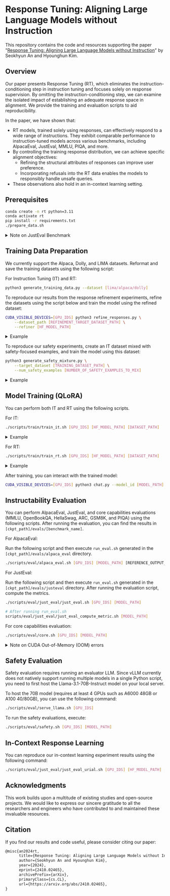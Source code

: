 # Response Tuning: Aligning Large Language Models without Instruction

This repository contains the code and resources supporting the paper "[Response Tuning: Aligning Large Language Models without Instruction](https://arxiv.org/abs/2410.02465)" by Seokhyun An and Hyounghun Kim.


## Overview

Our paper presents Response Tuning (RT), which eliminates the instruction-conditioning step in instruction tuning and focuses solely on response supervision. By omitting the instruction-conditioning step, we can examine the isolated impact of establishing an adequate response space in alignment. We provide the training and evaluation scripts to aid reproducibility.

In the paper, we have shown that:

- RT models, trained solely using responses, can effectively respond to a wide range of instructions. They exhibit comparable performance to instruction-tuned models across various benchmarks, including AlpacaEval, JustEval, MMLU, PIQA, and more.
- By controlling the training response distribution, we can achieve specific alignment objectives:
    - Refining the structural attributes of responses can improve user preference.
    - Incorporating refusals into the RT data enables the models to responsibly handle unsafe queries.
- These observations also hold in an in-context learning setting.

## Prerequisites

```bash
conda create -n rt python=3.11
conda activate rt
pip install -r requirements.txt
./prepare_data.sh
```

<details>
<summary>Note on JustEval Benchmark</summary>

For the JustEval Benchmark, we found that its dependencies conflict with our experimental environment. Therefore, please create a separate environment to run JustEval on the trained model:

```bash
conda create -n just_eval python=3.11
conda activate just_eval
pip install git+https://github.com/Re-Align/just-eval.git
```
</details>

## Training Data Preparation

We currently support the Alpaca, Dolly, and LIMA datasets. Reformat and save the training datasets using the following script:

For Instruction Tuning (IT) and RT:

```bash
python3 generate_training_data.py --dataset [lima/alpaca/dolly]
```

To reproduce our results from the response refinement experiments, refine the datasets using the script below and train the model using the refined dataset:

```bash
CUDA_VISIBLE_DEVICES=[GPU_IDS] python3 refine_responses.py \
    --dataset_path [REFINEMENT_TARGET_DATASET_PATH] \
    --refiner [HF_MODEL_PATH]
```

<details>
<summary>Example</summary>

```bash
CUDA_VISIBLE_DEVICES=0,1,2,3 python3 refine_responses.py \
    --dataset_path "datasets/train/lima.jsonl" \
    --refiner "meta-llama/Meta-Llama-3.1-70B-Instruct"
```
</details>

To reproduce our safety experiments, create an IT dataset mixed with safety-focused examples, and train the model using this dataset:


```bash
python3 generate_safety_mixture.py \
    --target_dataset [TRAINING_DATASET_PATH] \
    --num_safety_examples [NUMBER_OF_SAFETY_EXAMPLES_TO_MIX]
```

<details>
<summary>Example</summary>

```bash
python3 generate_safety_mixture.py \
    --target_dataset "datasets/train/lima.jsonl" \
    --num_safety_examples 200
```
</details>



## Model Training (QLoRA)

You can perform both IT and RT using the following scripts.

For IT:

```bash
./scripts/train/train_it.sh [GPU_IDS] [HF_MODEL_PATH] [DATASET_PATH]
```

<details>
<summary>Example</summary>

```bash
./scripts/train/train_it.sh 0 "meta-llama/Llama-3.1-8B" "datasets/train/lima.jsonl"
```
</details>

For RT:

```bash
./scripts/train/train_rt.sh [GPU_IDS] [HF_MODEL_PATH] [DATASET_PATH]
```

<details>
<summary>Example</summary>

```bash
./scripts/train/train_rt.sh 0 "meta-llama/Llama-3.1-8B" "datasets/train/lima.jsonl"
```
</details>

After training, you can interact with the trained model:
```bash
CUDA_VISIBLE_DEVICES=[GPU_IDS] python3 chat.py --model_id [MODEL_PATH]
```


## Instructability Evaluation

You can perform AlpacaEval, JustEval, and core capabilities evaluations (MMLU, OpenBookQA, HellaSwag, ARC, GSM8K, and PIQA) using the following scripts. After running the evaluation, you can find the results in `[ckpt_path]/evals/[benchmark_name]`.

For AlpacaEval:

Run the following script and then execute `run_eval.sh` generated in the `[ckpt_path]/evals/alpaca_eval` directory.

```bash
./scripts/eval/alpaca_eval.sh [GPU_IDS] [MODEL_PATH] [REFERENCE_OUTPUT_PATH (optional)]
```

For JustEval:

Run the following script and then execute `run_eval.sh` generated in the `[ckpt_path]/evals/justeval` directory. After running the evaluation script, compute the metrics.

```bash
./scripts/eval/just_eval/just_eval.sh [GPU_IDS] [MODEL_PATH]

# After running run_eval.sh
scripts/eval/just_eval/just_eval_compute_metric.sh [MODEL_PATH]
```

For core capabilities evaluation:

```bash
./scripts/eval/core.sh [GPU_IDS] [MODEL_PATH]
```

<details>
<summary>Note on CUDA Out-of-Memory (OOM) errors</summary>

When using Mistral and Gemma-2 models with vLLM, you may encounter CUDA OOM errors. To mitigate this issue, reduce the `gpu_memory_utilization` parameter by setting it to a lower value. You can do this by uncommenting the following lines in the evaluation script:

```bash
# if [[ $MODEL_PATH == *"gemma"* ]]; then
#     GPU_UTIL=0.65
# elif [[ $MODEL_PATH == *"Mistral"* ]]; then
#     GPU_UTIL=0.5
# else
#     GPU_UTIL=0.85
# fi
```
</details>

## Safety Evaluation

Safety evaluation requires running an evaluator LLM. Since vLLM currently does not natively support running multiple models in a single Python script, you need to first host the Llama-3.1-70B-Instruct model on your local server.

To host the 70B model (requires at least 4 GPUs such as A6000 48GB or A100 40/80GB), you can use the following command:

```bash
./scripts/eval/serve_llama.sh [GPU_IDS]
```

To run the safety evaluations, execute:

```bash
./scripts/eval/safety.sh [GPU_IDS] [MODEL_PATH]
```

## In-Context Response Learning

You can reproduce our in-context learning experiment results using the following command:

```bash
./scripts/eval/just_eval/just_eval_urial.sh [GPU_IDS] [HF_MODEL_PATH] [urial/urial_r/0shot]
```

## Acknowledgments

This work builds upon a multitude of existing studies and open-source projects. We would like to express our sincere gratitude to all the researchers and engineers who have contributed to and maintained these invaluable resources.

## Citation

If you find our results and code useful, please consider citing our paper:

```latex
@misc{an2024rt,
      title={Response Tuning: Aligning Large Language Models without Instruction}, 
      author={Seokhyun An and Hyounghun Kim},
      year={2024},
      eprint={2410.02465},
      archivePrefix={arXiv},
      primaryClass={cs.CL},
      url={https://arxiv.org/abs/2410.02465}, 
}
```